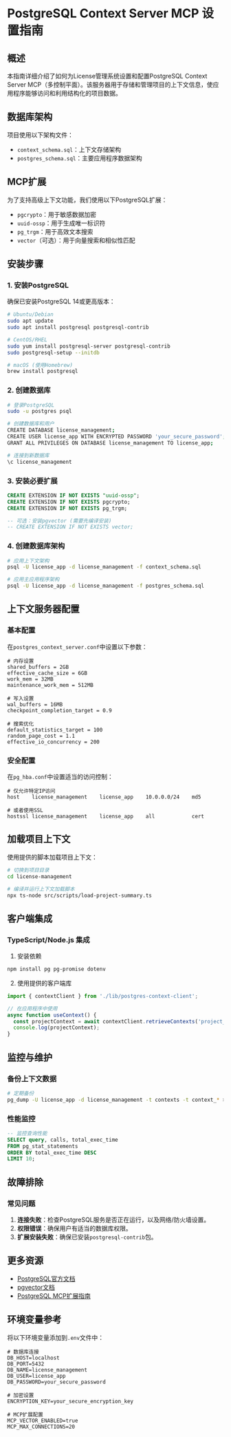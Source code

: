 # PostgreSQL Context Server MCP 设置指南

## 概述

本指南详细介绍了如何为License管理系统设置和配置PostgreSQL Context Server MCP（多控制平面）。该服务器用于存储和管理项目的上下文信息，使应用程序能够访问和利用结构化的项目数据。

## 数据库架构

项目使用以下架构文件：

- `context_schema.sql`：上下文存储架构
- `postgres_schema.sql`：主要应用程序数据架构

## MCP扩展

为了支持高级上下文功能，我们使用以下PostgreSQL扩展：

- `pgcrypto`：用于敏感数据加密
- `uuid-ossp`：用于生成唯一标识符
- `pg_trgm`：用于高效文本搜索
- `vector`（可选）：用于向量搜索和相似性匹配

## 安装步骤

### 1. 安装PostgreSQL

确保已安装PostgreSQL 14或更高版本：

```bash
# Ubuntu/Debian
sudo apt update
sudo apt install postgresql postgresql-contrib

# CentOS/RHEL
sudo yum install postgresql-server postgresql-contrib
sudo postgresql-setup --initdb

# macOS (使用Homebrew)
brew install postgresql
```

### 2. 创建数据库

```bash
# 登录PostgreSQL
sudo -u postgres psql

# 创建数据库和用户
CREATE DATABASE license_management;
CREATE USER license_app WITH ENCRYPTED PASSWORD 'your_secure_password';
GRANT ALL PRIVILEGES ON DATABASE license_management TO license_app;

# 连接到新数据库
\c license_management
```

### 3. 安装必要扩展

```sql
CREATE EXTENSION IF NOT EXISTS "uuid-ossp";
CREATE EXTENSION IF NOT EXISTS pgcrypto;
CREATE EXTENSION IF NOT EXISTS pg_trgm;

-- 可选：安装pgvector (需要先编译安装)
-- CREATE EXTENSION IF NOT EXISTS vector;
```

### 4. 创建数据库架构

```bash
# 应用上下文架构
psql -U license_app -d license_management -f context_schema.sql

# 应用主应用程序架构
psql -U license_app -d license_management -f postgres_schema.sql
```

## 上下文服务器配置

### 基本配置

在`postgres_context_server.conf`中设置以下参数：

```
# 内存设置
shared_buffers = 2GB
effective_cache_size = 6GB
work_mem = 32MB
maintenance_work_mem = 512MB

# 写入设置
wal_buffers = 16MB
checkpoint_completion_target = 0.9

# 搜索优化
default_statistics_target = 100
random_page_cost = 1.1
effective_io_concurrency = 200
```

### 安全配置

在`pg_hba.conf`中设置适当的访问控制：

```
# 仅允许特定IP访问
host    license_management    license_app    10.0.0.0/24    md5

# 或者使用SSL
hostssl license_management    license_app    all            cert
```

## 加载项目上下文

使用提供的脚本加载项目上下文：

```bash
# 切换到项目目录
cd license-management

# 编译并运行上下文加载脚本
npx ts-node src/scripts/load-project-summary.ts
```

## 客户端集成

### TypeScript/Node.js 集成

1. 安装依赖

```bash
npm install pg pg-promise dotenv
```

2. 使用提供的客户端库

```typescript
import { contextClient } from './lib/postgres-context-client';

// 在应用程序中使用
async function useContext() {
  const projectContext = await contextClient.retrieveContexts('project_summary');
  console.log(projectContext);
}
```

## 监控与维护

### 备份上下文数据

```bash
# 定期备份
pg_dump -U license_app -d license_management -t contexts -t context_* > context_backup.sql
```

### 性能监控

```sql
-- 监控查询性能
SELECT query, calls, total_exec_time
FROM pg_stat_statements
ORDER BY total_exec_time DESC
LIMIT 10;
```

## 故障排除

### 常见问题

1. **连接失败**：检查PostgreSQL服务是否正在运行，以及网络/防火墙设置。
2. **权限错误**：确保用户有适当的数据库权限。
3. **扩展安装失败**：确保已安装`postgresql-contrib`包。

## 更多资源

- [PostgreSQL官方文档](https://www.postgresql.org/docs/)
- [pgvector文档](https://github.com/pgvector/pgvector)
- [PostgreSQL MCP扩展指南](database/mcp_extensions_guide.md)

## 环境变量参考

将以下环境变量添加到`.env`文件中：

```
# 数据库连接
DB_HOST=localhost
DB_PORT=5432
DB_NAME=license_management
DB_USER=license_app
DB_PASSWORD=your_secure_password

# 加密设置
ENCRYPTION_KEY=your_secure_encryption_key

# MCP扩展配置
MCP_VECTOR_ENABLED=true
MCP_MAX_CONNECTIONS=20
```